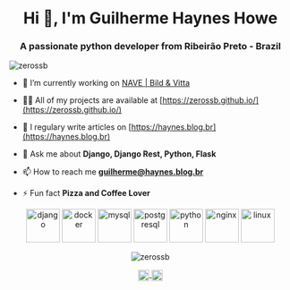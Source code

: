 <h1 align="center">Hi 👋, I'm Guilherme Haynes Howe</h1>
<h3 align="center">A passionate python developer from Ribeirão Preto - Brazil</h3>
<p align="left"> <img src="https://komarev.com/ghpvc/?username=zerossb" alt="zerossb" /> </p>

- 🔭 I’m currently working on [NAVE | Bild & Vitta](https://github.com/bildvitta)

- 👨‍💻 All of my projects are available at [https://zerossb.github.io/](https://zerossb.github.io/)

- 📝 I regulary write articles on [https://haynes.blog.br](https://haynes.blog.br)

- 💬 Ask me about **Django, Django Rest, Python, Flask**

- 📫 How to reach me **guilherme@haynes.blog.br**

- ⚡ Fun fact **Pizza and Coffee Lover**

<p align="center">
  <img src="https://konpa.github.io/devicon/devicon.git/icons/django/django-original.svg" alt="django" height="60"/>
  <img src="https://konpa.github.io/devicon/devicon.git/icons/docker/docker-original-wordmark.svg" alt="docker" height="60"/>
  <img src="https://konpa.github.io/devicon/devicon.git/icons/mysql/mysql-original-wordmark.svg" alt="mysql" height="60"/>
  <img src="https://konpa.github.io/devicon/devicon.git/icons/postgresql/postgresql-original-wordmark.svg" alt="postgresql" height="60"/>
  <img src="https://konpa.github.io/devicon/devicon.git/icons/python/python-original-wordmark.svg" alt="python" height="60"/>
  <img src="https://konpa.github.io/devicon/devicon.git/icons/nginx/nginx-original.svg" alt="nginx" height="60"/>
  <img src="https://konpa.github.io/devicon/devicon.git/icons/linux/linux-original.svg" alt="linux" height="60"/>
</p>

<p align="center">
  <img src="https://github-readme-stats.vercel.app/api?username=zerossb&show_icons=true" alt="zerossb" />
</p>

<p align="center">
  <a href="https://twitter.com/hynzhw" target="blank">
    <img align="center" src="https://cdn.jsdelivr.net/npm/simple-icons@3.0.1/icons/twitter.svg" alt="hynzhw" height="20" width="20" />
  </a>
  <a href="https://linkedin.com/in/ghaynesh" target="blank">
    <img align="center" src="https://cdn.jsdelivr.net/npm/simple-icons@3.0.1/icons/linkedin.svg" alt="ghaynesh" height="20" width="20" />
  </a>
</p>
